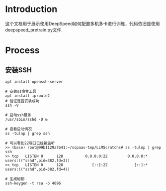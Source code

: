 # Introduction
这个文档用于展示使用DeepSpeed如何配置多机多卡进行训练，代码依旧是使用deepspeed_pretrain.py文件.

# Process
## 安装SSH
```shell
apt install openssh-server

# 安装ss命令工具
apt install iproute2
# 验证是否安装成功
ssh -V 

# 启动ssh服务
/usr/sbin/sshd -D &

# 查看启动情况
ss -tulnp | grep ssh

# 可以看到22端口已经被监听
>> (base) root@99b1129a7b41:~/sspaas-tmp/LLMScratchs# ss -tulnp | grep ssh
>> tcp   LISTEN 0      128          0.0.0.0:22         0.0.0.0:*    users:(("sshd",pid=382,fd=3))       
>> tcp   LISTEN 0      128             [::]:22            [::]:*    users:(("sshd",pid=382,fd=4))  
```

```shell
# 生成秘钥
ssh-keygen -t rsa -b 4096
```

